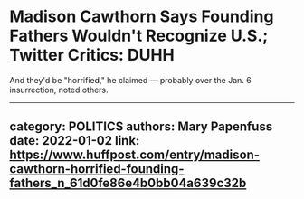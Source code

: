 # Madison Cawthorn Says Founding Fathers Wouldn't Recognize U.S.; Twitter Critics: DUHH

And they'd be "horrified," he claimed — probably over the Jan. 6 insurrection, noted others.

---
category: POLITICS
authors: Mary Papenfuss
date: 2022-01-02
link: https://www.huffpost.com/entry/madison-cawthorn-horrified-founding-fathers_n_61d0fe86e4b0bb04a639c32b
---
